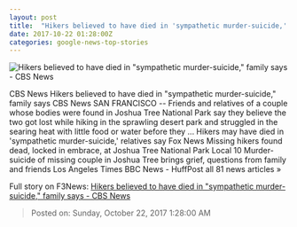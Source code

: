 ```yaml
---
layout: post
title:  "Hikers believed to have died in 'sympathetic murder-suicide,' family says - CBS News"
date: 2017-10-22 01:28:00Z
categories: google-news-top-stories
---
```


![Hikers believed to have died in "sympathetic murder-suicide," family says - CBS News](https://cbsnews1.cbsistatic.com/hub/i/2017/10/18/260dda22-b1cf-417c-a1d3-d871f98260fd/joshua-tree-missing-couple-ap-17289720360997.jpg)

CBS News Hikers believed to have died in "sympathetic murder-suicide," family says CBS News SAN FRANCISCO -- Friends and relatives of a couple whose bodies were found in Joshua Tree National Park say they believe the two got lost while hiking in the sprawling desert park and struggled in the searing heat with little food or water before they ... Hikers may have died in 'sympathetic murder-suicide,' relatives say Fox News Missing hikers found dead, locked in embrace, at Joshua Tree National Park Local 10 Murder-suicide of missing couple in Joshua Tree brings grief, questions from family and friends Los Angeles Times BBC News - HuffPost all 81 news articles »


Full story on F3News: [Hikers believed to have died in "sympathetic murder-suicide," family says - CBS News](http://www.f3nws.com/n/httBh)

> Posted on: Sunday, October 22, 2017 1:28:00 AM
